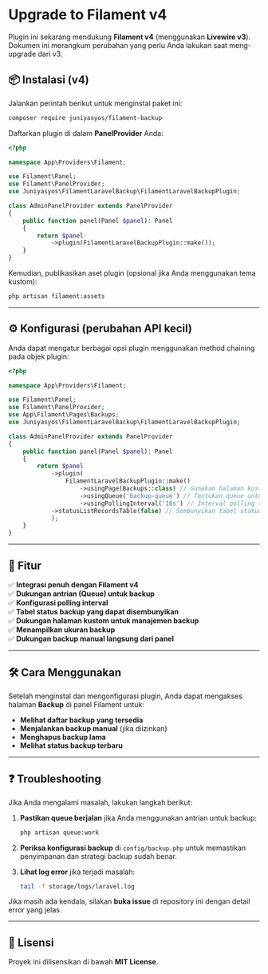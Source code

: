 # Upgrade to Filament v4

Plugin ini sekarang mendukung **Filament v4** (menggunakan **Livewire v3**). Dokumen ini merangkum perubahan yang perlu Anda lakukan saat meng-upgrade dari v3.

## 📦 Instalasi (v4)

Jalankan perintah berikut untuk menginstal paket ini:

```sh
composer require juniyasyos/filament-backup
```

Daftarkan plugin di dalam **PanelProvider** Anda:

```php
<?php

namespace App\Providers\Filament;

use Filament\Panel;
use Filament\PanelProvider;
use Juniyasyos\FilamentLaravelBackup\FilamentLaravelBackupPlugin;

class AdminPanelProvider extends PanelProvider
{
    public function panel(Panel $panel): Panel
    {
        return $panel
            ->plugin(FilamentLaravelBackupPlugin::make());
    }
}
```

Kemudian, publikasikan aset plugin (opsional jika Anda menggunakan tema kustom):

```sh
php artisan filament:assets
```

---

## ⚙️ Konfigurasi (perubahan API kecil)

Anda dapat mengatur berbagai opsi plugin menggunakan method chaining pada objek plugin:

```php
<?php

namespace App\Providers\Filament;

use Filament\Panel;
use Filament\PanelProvider;
use App\Filament\Pages\Backups;
use Juniyasyos\FilamentLaravelBackup\FilamentLaravelBackupPlugin;

class AdminPanelProvider extends PanelProvider
{
    public function panel(Panel $panel): Panel
    {
        return $panel
            ->plugin(
                FilamentLaravelBackupPlugin::make()
                    ->usingPage(Backups::class) // Gunakan halaman kustom untuk backup
                    ->usingQueue('backup-queue') // Tentukan queue untuk proses backup
                    ->usingPollingInterval('10s') // Interval polling (default: 4s)
            ->statusListRecordsTable(false) // Sembunyikan tabel status backup (default: true)
            );
    }
}
```

---

## 🚀 Fitur

✅ **Integrasi penuh dengan Filament v4**  
✅ **Dukungan antrian (Queue) untuk backup**  
✅ **Konfigurasi polling interval**  
✅ **Tabel status backup yang dapat disembunyikan**  
✅ **Dukungan halaman kustom untuk manajemen backup**  
✅ **Menampilkan ukuran backup**  
✅ **Dukungan backup manual langsung dari panel**  

---

## 🛠️ Cara Menggunakan

Setelah menginstal dan mengonfigurasi plugin, Anda dapat mengakses halaman **Backup** di panel Filament untuk:  

- **Melihat daftar backup yang tersedia**  
- **Menjalankan backup manual** (jika diizinkan)  
- **Menghapus backup lama**  
- **Melihat status backup terbaru**  

---

## ❓ Troubleshooting

Jika Anda mengalami masalah, lakukan langkah berikut:  

1. **Pastikan queue berjalan** jika Anda menggunakan antrian untuk backup:
   ```sh
   php artisan queue:work
   ```
   
2. **Periksa konfigurasi backup** di `config/backup.php` untuk memastikan penyimpanan dan strategi backup sudah benar.

3. **Lihat log error** jika terjadi masalah:
   ```sh
   tail -f storage/logs/laravel.log
   ```

Jika masih ada kendala, silakan **buka issue** di repository ini dengan detail error yang jelas.  

---

## 📜 Lisensi

Proyek ini dilisensikan di bawah **MIT License**.
